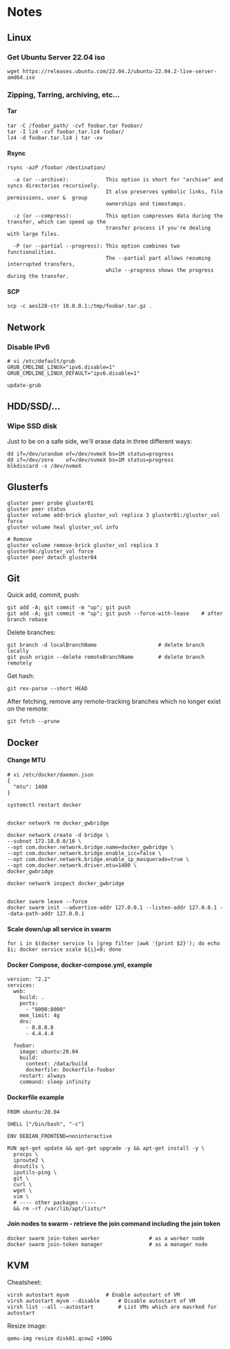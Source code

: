 # Notes

## Linux

### Get Ubuntu Server 22.04 iso
```
wget https://releases.ubuntu.com/22.04.2/ubuntu-22.04.2-live-server-amd64.iso
```

### Zipping, Tarring, archiving, etc...
#### Tar
```
tar -C /foobar_path/ -cvf foobar.tar foobar/
tar -I lz4 -cvf foobar.tar.lz4 foobar/
lz4 -d foobar.tar.lz4 | tar -xv
```
#### Rsync
```
rsync -azP /foobar /destination/

  -a (or --archive):            This option is short for "archive" and syncs directories recursively.
                                It also preserves symbolic links, file permissions, user &  group
                                ownerships and timestamps.

  -z (or --compress):           This option compresses data during the transfer, which can speed up the
                                transfer process if you're dealing with large files.

  -P (or --partial --progress): This option combines two functionalities.
                                The --partial part allows resuming interrupted transfers,
                                while --progress shows the progress during the transfer.
```
#### SCP
```
scp -c aes128-ctr 10.0.0.1:/tmp/foobar.tar.gz .
```

## Network

### Disable IPv6
```
# vi /etc/default/grub
GRUB_CMDLINE_LINUX="ipv6.disable=1"
GRUB_CMDLINE_LINUX_DEFAULT="ipv6.disable=1"

update-grub
```

## HDD/SSD/...

### Wipe SSD disk
Just to be on a safe side, we'll erase data in three different ways:
```
dd if=/dev/urandom of=/dev/nvmeX bs=1M status=progress
dd if=/dev/zero    of=/dev/nvmeX bs=1M status=progress
blkdiscard -s /dev/nvmeX
```

## Glusterfs
```
gluster peer probe gluster01
gluster peer status
gluster volume add-brick gluster_vol replica 3 gluster01:/gluster_vol force
gluster volume heal gluster_vol info

# Remove
gluster volume remove-brick gluster_vol replica 3 gluster04:/gluster_vol force
gluster peer detach gluster04
```

## Git
Quick add, commit, push:
```
git add -A; git commit -m "up"; git push
git add -A; git commit -m "up"; git push --force-with-lease    # after branch rebase
```

Delete branches:
```
git branch -d localBranchName                    # delete branch locally
git push origin --delete remoteBranchName        # delete branch remotely
```

Get hash:
```
git rev-parse --short HEAD
```

After fetching, remove any remote-tracking branches which no longer exist on the remote:
```
git fetch --prune
```

## Docker
#### Change MTU
```
# vi /etc/docker/daemon.json
{
  "mtu": 1400
}

systemctl restart docker


docker network rm docker_gwbridge

docker network create -d bridge \
--subnet 172.18.0.0/16 \
--opt com.docker.network.bridge.name=docker_gwbridge \
--opt com.docker.network.bridge.enable_icc=false \
--opt com.docker.network.bridge.enable_ip_masquerade=true \
--opt com.docker.network.driver.mtu=1400 \
docker_gwbridge

docker network inspect docker_gwbridge


docker swarm leave --force
docker swarm init --advertise-addr 127.0.0.1 --listen-addr 127.0.0.1 --data-path-addr 127.0.0.1
```

#### Scale down/up all service in swarm
```
for i in $(docker service ls |grep filter |awk '{print $2}'); do echo $i; docker service scale ${i}=0; done
```

#### Docker Compose, docker-compose.yml, example
```
version: "2.2"
services:
  web:
    build: .
    ports:
      - "8000:8000"
    mem_limit: 4g
    dns:
      - 8.8.8.8
      - 4.4.4.4

  foobar:
    image: ubuntu:20.04
    build:
      context: /data/build
      dockerfile: Dockerfile-foobar
    restart: always
    command: sleep infinity
```

#### Dockerfile example
```
FROM ubuntu:20.04

SHELL ["/bin/bash", "-c"]

ENV DEBIAN_FRONTEND=noninteractive

RUN apt-get update && apt-get upgrade -y && apt-get install -y \
  procps \
  iproute2 \
  dnsutils \
  iputils-ping \
  git \
  curl \
  wget \
  vim \
  # ---- other packages -----
  && rm -rf /var/lib/apt/lists/*
```

#### Join nodes to swarm - retrieve the join command including the join token
```
docker swarm join-token worker                # as a worker node
docker swarm join-token manager               # as a manager node
```
## KVM
Cheatsheet:
```
virsh autostart myvm			# Enable autostart of VM
virsh autostart myvm --disable  	# Disable autostart of VM
virsh list --all --autostart		# List VMs which are masrked for autostart
```

Resize image:
```
qemu-img resize disk01.qcow2 +100G
```

